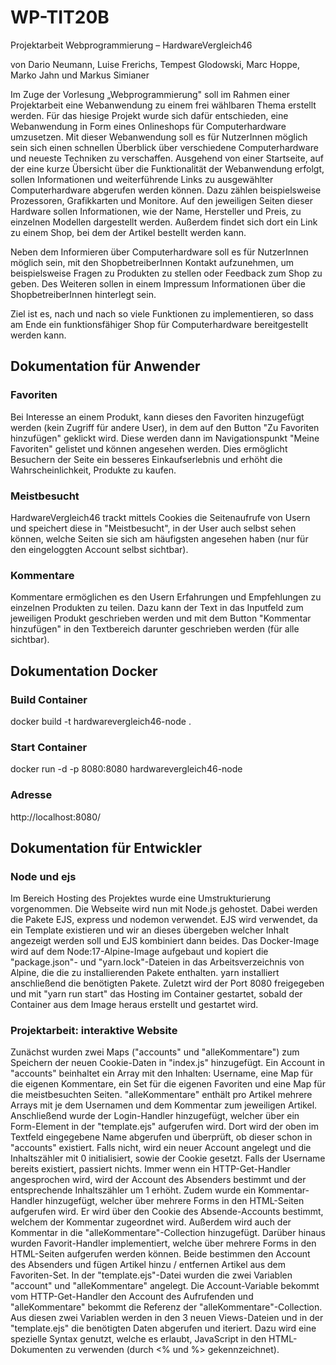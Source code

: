 # WP-TIT20B

Projektarbeit Webprogrammierung – HardwareVergleich46

von Dario Neumann, Luise Frerichs, Tempest Glodowski, Marc Hoppe, Marko Jahn und Markus Simianer

Im Zuge der Vorlesung „Webprogrammierung" soll im Rahmen einer Projektarbeit eine Webanwendung zu einem frei wählbaren Thema erstellt werden. Für das hiesige Projekt wurde sich dafür entschieden, eine Webanwendung in Form eines Onlineshops für Computerhardware umzusetzen. Mit dieser Webanwendung soll es für NutzerInnen möglich sein sich einen schnellen Überblick über verschiedene Computerhardware und neueste Techniken zu verschaffen. Ausgehend von einer Startseite, auf der eine kurze Übersicht über die Funktionalität der Webanwendung erfolgt, sollen Informationen und weiterführende Links zu ausgewählter Computerhardware abgerufen werden können. Dazu zählen beispielsweise Prozessoren, Grafikkarten und Monitore. Auf den jeweiligen Seiten dieser Hardware sollen Informationen, wie der Name, Hersteller und Preis, zu einzelnen Modellen dargestellt werden. Außerdem findet sich dort ein Link zu einem Shop, bei dem der Artikel bestellt werden kann.

Neben dem Informieren über Computerhardware soll es für NutzerInnen möglich sein, mit den ShopbetreiberInnen Kontakt aufzunehmen, um beispielsweise Fragen zu Produkten zu stellen oder Feedback zum Shop zu geben. Des Weiteren sollen in einem Impressum Informationen über die ShopbetreiberInnen hinterlegt sein.

Ziel ist es, nach und nach so viele Funktionen zu implementieren, so dass am Ende ein funktionsfähiger Shop für Computerhardware bereitgestellt werden kann.

## Dokumentation für Anwender

### Favoriten

Bei Interesse an einem Produkt, kann dieses den Favoriten hinzugefügt werden (kein Zugriff für andere User), in dem auf den Button "Zu Favoriten hinzufügen" geklickt wird. Diese werden dann im Navigationspunkt "Meine Favoriten" gelistet und können angesehen werden. Dies ermöglicht Besuchern der Seite ein besseres Einkaufserlebnis und erhöht die Wahrscheinlichkeit, Produkte zu kaufen.

### Meistbesucht

HardwareVergleich46 trackt mittels Cookies die Seitenaufrufe von Usern und speichert diese in "Meistbesucht", in der User auch selbst sehen können, welche Seiten sie sich am häufigsten angesehen haben (nur für den eingeloggten Account selbst sichtbar).

### Kommentare

Kommentare ermöglichen es den Usern Erfahrungen und Empfehlungen zu einzelnen Produkten zu teilen. Dazu kann der Text in das Inputfeld zum jeweiligen Produkt geschrieben werden und mit dem Button "Kommentar hinzufügen" in den Textbereich darunter geschrieben werden (für alle sichtbar).

## Dokumentation Docker

### Build Container

docker build -t hardwarevergleich46-node .

### Start Container

docker run -d -p 8080:8080 hardwarevergleich46-node

### Adresse

http://localhost:8080/

## Dokumentation für Entwickler

### Node und ejs

Im Bereich Hosting des Projektes wurde eine Umstrukturierung vorgenommen. Die Webseite wird nun mit Node.js gehostet. Dabei werden die Pakete EJS, express und nodemon verwendet. EJS wird verwendet, da ein Template existieren und wir an dieses übergeben welcher Inhalt angezeigt werden soll und EJS kombiniert dann beides. Das Docker-Image wird auf dem Node:17-Alpine-Image aufgebaut und kopiert die "package.json"- und "yarn.lock"-Dateien in das Arbeitsverzeichnis von Alpine, die die zu installierenden Pakete enthalten. yarn installiert anschließend die benötigten Pakete. Zuletzt wird der Port 8080 freigegeben und mit "yarn run start" das Hosting im Container gestartet, sobald der Container aus dem Image heraus erstellt und gestartet wird.

### Projektarbeit: interaktive Website

Zunächst wurden zwei Maps ("accounts" und "alleKommentare") zum Speichern der neuen Cookie-Daten in "index.js" hinzugefügt. Ein Account in "accounts" beinhaltet ein Array mit den Inhalten: Username, eine Map für die eigenen Kommentare, ein Set für die eigenen Favoriten und eine Map für die meistbesuchten Seiten. "alleKommentare" enthält pro Artikel mehrere Arrays mit je dem Usernamen und dem Kommentar zum jeweiligen Artikel. Anschließend wurde der Login-Handler hinzugefügt, welcher über ein Form-Element in der "template.ejs" aufgerufen wird. Dort wird der oben im Textfeld eingegebene Name abgerufen und überprüft, ob dieser schon in "accounts" existiert. Falls nicht, wird ein neuer Account angelegt und die Inhaltszähler mit 0 initialisiert, sowie der Cookie gesetzt. Falls der Username bereits existiert, passiert nichts. Immer wenn ein HTTP-Get-Handler angesprochen wird, wird der Account des Absenders bestimmt und der entsprechende Inhaltszähler um 1 erhöht. Zudem wurde ein Kommentar-Handler hinzugefügt, welcher über mehrere Forms in den HTML-Seiten aufgerufen wird. Er wird über den Cookie des Absende-Accounts bestimmt, welchem der Kommentar zugeordnet wird. Außerdem wird auch der Kommentar in die "alleKommentare"-Collection hinzugefügt. Darüber hinaus wurden Favorit-Handler implementiert, welche über mehrere Forms in den HTML-Seiten aufgerufen werden können. Beide bestimmen den Account des Absenders und fügen Artikel hinzu / entfernen Artikel aus dem Favoriten-Set.
In der "template.ejs"-Datei wurden die zwei Variablen "account" und "alleKommentare" angelegt. Die Account-Variable bekommt vom HTTP-Get-Handler den Account des Aufrufenden und "alleKommentare" bekommt die Referenz der "alleKommentare"-Collection. Aus diesen zwei Variablen werden in den 3 neuen Views-Dateien und in der "template.ejs" die benötigten Daten abgerufen und iteriert. Dazu wird eine spezielle Syntax genutzt, welche es erlaubt, JavaScript in den HTML-Dokumenten zu verwenden (durch <% und %> gekennzeichnet).
